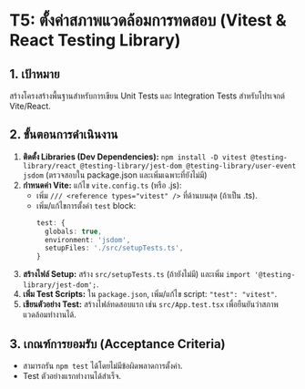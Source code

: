 
# T5: ตั้งค่าสภาพแวดล้อมการทดสอบ (Vitest & React Testing Library)

## 1. เป้าหมาย
สร้างโครงสร้างพื้นฐานสำหรับการเขียน Unit Tests และ Integration Tests สำหรับโปรเจกต์ Vite/React.

## 2. ขั้นตอนการดำเนินงาน
1.  **ติดตั้ง Libraries (Dev Dependencies):**
    `npm install -D vitest @testing-library/react @testing-library/jest-dom @testing-library/user-event jsdom`
    (ตรวจสอบใน package.json และเพิ่มเฉพาะที่ยังไม่มี)
2.  **กำหนดค่า Vite:** แก้ไข `vite.config.ts` (หรือ .js):
    *   เพิ่ม `/// <reference types="vitest" />` ที่ด้านบนสุด (ถ้าเป็น .ts).
    *   เพิ่ม/แก้ไขการตั้งค่า `test` block:
        ```typescript
        test: {
          globals: true,
          environment: 'jsdom',
          setupFiles: './src/setupTests.ts',
        }
        ```
3.  **สร้างไฟล์ Setup:** สร้าง `src/setupTests.ts` (ถ้ายังไม่มี) และเพิ่ม `import '@testing-library/jest-dom';`.
4.  **เพิ่ม Test Scripts:** ใน `package.json`, เพิ่ม/แก้ไข script: `"test": "vitest"`.
5.  **เขียนตัวอย่าง Test:** สร้างไฟล์ทดสอบแรก เช่น `src/App.test.tsx` เพื่อยืนยันว่าสภาพแวดล้อมทำงานได้.

## 3. เกณฑ์การยอมรับ (Acceptance Criteria)
*   สามารถรัน `npm test` ได้โดยไม่มีข้อผิดพลาดการตั้งค่า.
*   Test ตัวอย่างแรกทำงานได้สำเร็จ.
